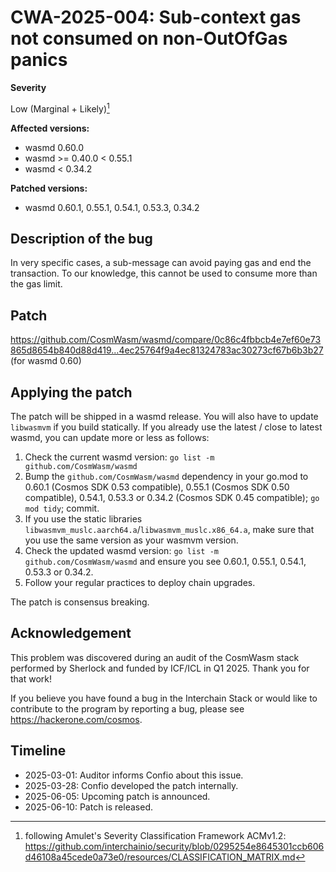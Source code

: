 # CWA-2025-004: Sub-context gas not consumed on non-OutOfGas panics

**Severity**

Low (Marginal + Likely)[^1]

**Affected versions:**

- wasmd 0.60.0
- wasmd >= 0.40.0 < 0.55.1
- wasmd < 0.34.2

**Patched versions:**

- wasmd 0.60.1, 0.55.1, 0.54.1, 0.53.3, 0.34.2

## Description of the bug

In very specific cases, a sub-message can avoid paying gas and end the transaction.
To our knowledge, this cannot be used to consume more than the gas limit.

## Patch

https://github.com/CosmWasm/wasmd/compare/0c86c4fbbcb4e7ef60e73865d8654b840d88d419...4ec25764f9a4ec81324783ac30273cf67b6b3b27
(for wasmd 0.60)

## Applying the patch

The patch will be shipped in a wasmd release. You will also have to update `libwasmvm` if you build statically.
If you already use the latest / close to latest wasmd, you can update more or less as follows:

1. Check the current wasmd version: `go list -m github.com/CosmWasm/wasmd`
2. Bump the `github.com/CosmWasm/wasmd` dependency in your go.mod to 0.60.1 (Cosmos SDK 0.53 compatible), 0.55.1 (Cosmos SDK 0.50 compatible), 0.54.1, 0.53.3 or 0.34.2 (Cosmos SDK 0.45 compatible); `go mod tidy`; commit.
3. If you use the static libraries `libwasmvm_muslc.aarch64.a`/`libwasmvm_muslc.x86_64.a`, make sure that you use the same version as your wasmvm version.
4. Check the updated wasmd version: `go list -m github.com/CosmWasm/wasmd` and ensure you see 0.60.1, 0.55.1, 0.54.1, 0.53.3 or 0.34.2.
5. Follow your regular practices to deploy chain upgrades.

The patch is consensus breaking.

## Acknowledgement

This problem was discovered during an audit of the CosmWasm stack performed by Sherlock and funded by ICF/ICL in Q1 2025. Thank you for that work!

If you believe you have found a bug in the Interchain Stack or would like to contribute to the
program by reporting a bug, please see <https://hackerone.com/cosmos>.

## Timeline

- 2025-03-01: Auditor informs Confio about this issue.
- 2025-03-28: Confio developed the patch internally.
- 2025-06-05: Upcoming patch is announced.
- 2025-06-10: Patch is released.

[^1]: following Amulet's Severity Classification Framework ACMv1.2: <https://github.com/interchainio/security/blob/0295254e8645301ccb606d46108a45cede0a73e0/resources/CLASSIFICATION_MATRIX.md>
